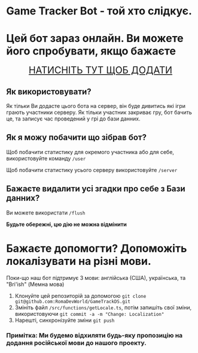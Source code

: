 # Game Tracker Bot - той хто слідкує.

# Цей бот зараз онлайн. Ви можете його спробувати, якщо бажаєте

<div>
  <a class="button" href="https://discord.com/api/oauth2/authorize?client_id=1030546888367288320&permissions=3072&scope=bot" style="display: flex; justify-content: center; font-size: 25px">
    <div class="text">
      НАТИСНІТЬ ТУТ ЩОБ ДОДАТИ
    </div>
  </a>
</div>

## Як використовувати?
Як тільки Ви додасте цього бота на сервер, він буде дивитись які ігри грають участники серверу. Як тільки участник закриває гру, бот бачить це, та записує час проведений у грі до бази данних.

## Як я можу побачити що зібрав бот?
Щоб побачити статистику для окремого участника або для себе, використовуйте команду `/user`

Щоб побачити статистику усього серверу використовуйте `/server`

## Бажаєте видалити усі згадки про себе з Бази данних?
Ви можете використати `/flush`

**Будьте обережні, цю дію не можна відмінити**


# Бажаєте допомогти? Допоможіть локалізувати на різні мови.

Поки-що наш бот підтримує 3 мови: англійська (США), українська, та "Bri'ish" (Мемна мова)

1. Клонуйте цей репозиторій за допомогою `git clone git@github.com:RomaDevWorld/GameTrackDS.git`
2. Змініть файл `/src/functions/getLocale.ts`, потім запишіть свої зміни, використовуючи `git commit -a -m "Change: Localization"`
3. Нарешті, синхронізуйте зміни `git push`

### Примітка: Ми будемо відхиляти будь-яку пропозицію на додання російської мови до нашого проекту.